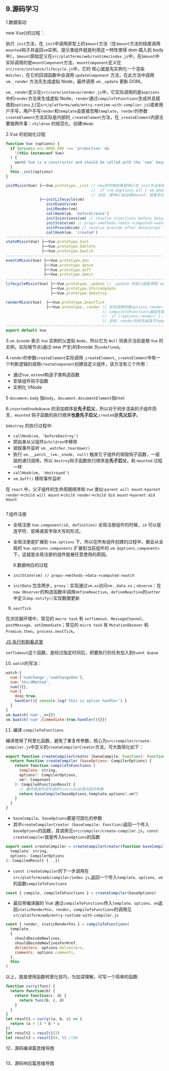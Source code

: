 ## 9.源码学习

1.数据驱动

new Vue()的过程：

执行`_init`方法，在`_init`中调用原型上的`$mount`方法（在`$mount`方法的结尾调用`mounted`钩子并返回`vm`实例，提示类组件就是利用这一特性使得 dom 插入到 body 中），`$mount`原始定义在`src/platforms/web/runtime/index.js`中，在`$mount`中实际调用的是`mountComponent`方法，`mountComponent`定义在 `src/core/instance/lifecycle.js`中，它的 核心就是先实例化一个渲染`Watcher`，在它的回调函数中会调用 `updateComponent` 方法，在此方法中调用`vm._render` 方法先生成虚拟 Node，最终调用 `vm._update` 更新 DOM。

`vm._render`定义在`src/core/instance/render.js`中，它实际调用的是`$options`中的`render`方法来生成虚拟 Node，`render`通过`compileToFunctions`生成并且赋值到`options`上(见`src/platforms/web/entry-runtime-with-complier.js`)或者用户手写，用户手写`render`和`template`会直接忽略`template`，`render`的参数`createElement`方法实际是内部的`_createElement`方法，在`_createElement`内部主要做两件事：`children` 的规范化、创建`VNode`

2.Vue 的初始化过程

```js
function Vue (options) {
  if (process.env.NODE_ENV !== 'production' &&
    !(this instanceof Vue)
  ) {
    warn('Vue is a constructor and should be called with the `new` keyword')
  }
  this._init(options)
}

initMixin(Vue) ├──Vue.prototype._init // new的时候如果提供el在_init方法末尾自动调用$mount方法，然后会走mounted钩子
                                      //  if (vm.$options.el) { vm.$mount(vm.$options.el) }
                                      // 总结：提供el自动调$mount，或者手动$mount都在mountComponent末尾调mounted钩子
               ├──initLifecycle(vm)
                  initEvents(vm)
                  initRender(vm)
                  callHook(vm, 'beforeCreate')
                  initInjections(vm) // resolve injections before data/props
                  initState(vm) // props->methods->data->computed->watch
                  initProvide(vm) // resolve provide after data/props
                  callHook(vm, 'created')
--------------------------------------------------------------------------------------------------
stateMixin(Vue) ├──Vue.prototype.$set
                ├──Vue.prototype.$delete
                ├──Vue.prototype.$watch
--------------------------------------------------------------------------------------------------
eventsMixin(Vue) ├──Vue.prototype.$on
                 ├──Vue.prototype.$once
                 ├──Vue.prototype.$off
                 ├──Vue.prototype.$emit
--------------------------------------------------------------------------------------------------
lifecycleMixin(Vue) ├──Vue.prototype._update // _update 的核心就是调用 vm.__patch__ 方法,把 VNode 转换成真正的 DOM 节点
                    ├──Vue.prototype.$forceUpdate
                    ├──Vue.prototype.$destroy

renderMixin(Vue)  ├──Vue.prototype.$nextTick
                  ├──Vue.prototype._render // 实际调用的是options.render,为用户手写render或者仅提供template时通过
                                           // compileToFunctions返回并复制到options上，见entry-runtime-with-complier.js
                                           //  if (!options.render) {...}
                                           // 总结：render的优先级高于template
--------------------------------------------------------------------------------------------------
export default Vue
```

3.`vm.$vnode` 表示 `Vue` 实例的父虚拟 `Node`，所以它为 `Null` 则表示当前是根 `Vue` 的实例，实际根节点(通过 new 产生)的\$vnode 为`undefined`。

4.`render`的参数`createElement`实际调用`_createElement`,`_createElement`中有一个判断逻辑的调用`createComponent`创建自定义组件，该方法有三个作用：

- 通过`Vue.extend`构造子类构造函数
- 安装组件钩子函数
- 实例化 VNode

5 `documenn.body` 指`body`，`document.documentElement`指`html`

6.`insertedVnodeQueue` 的添加顺序是**先子后父**，所以对于同步渲染的子组件而言，`mounted`
钩子函数的执行顺序**也是先子后父**,`created`是**先父后子**。

`$destroy` 的执行过程中:

- `callHook(vm, 'beforeDestroy')`
- 把自身从父组件`$children`中移除
- 销毁事件监听 `vm._watcher.teardown()`
- 执行 `vm.__patch__(vm._vnode, null)` 触发它子组件的销毁钩子函数，一层层的递归调用，所以 `destroy`钩子函数执行顺序是**先子后父**，和 `mounted` 过程一样
- `callHook(vm, 'destroyed')`
- `vm.$off()` 移除事件监听

在 `react` 中，父子组件的生命周期顺序和 `Vue` 类似:`parent will mount`->`parent render`->`child will mount`->`child render`->`child did mount`->`parent did mount`

<img :src="$withBase('/assets/vue-lifecycle.png')">

7.组件注册

- 全局注册 `Vue.component(id, definition)` 全局注册组件的时候，`id` 可以是连字符、驼峰或首字母大写的形式。

- 全局注册是扩展到 `Vue.options` 下，所以在所有组件创建的过程中，都会从全局的 `Vue.options.components` 扩展到当前组件的 `vm.$options.components` 下，这就是全局注册的组件能被任意使用的原因。

  8.数据响应的过程

- `initState(vm) // props->methods->data->computed->watch`
- `initData` 包含两步，`proxy`：实现通过`vm.xx`访问`vm._data.xx`；`observe`：在`new Observer`的构造函数中调用`defineReactive`，`defineReactive`的`setter`中定义`dep.notify()`实现数据更新

9.  `nextTick`

在浏览器环境中，常见的 `macro task` 有 `setTimeout、MessageChannel、postMessage、setImmediate`；常见的 `micro task` 有 `MutationObsever` 和 `Promise.then`、`process.nextTick`。

[JS 执行机制看这里](https://juejin.im/post/59e85eebf265da430d571f89)

`setTimeout`这个函数，是经过指定时间后，把要执行的任务加入到`Event Queue`

10. `watch`的写法：

```js
watch:{
  num:['numChange','numChangeOne'],
  num:'thirdMethod',
  num(){},
  num:{
    deep:true,
    handler(){ console.log('this is option handler') }
  }
}
vm.$watch('num',_=>{})
vm.$watch('num',{immediate:true,handler(){}})
```

11. 编译 `compileToFunctions`

编译使用了柯里化函数，避免了重复传参数，核心为`src/compiler/create-compiler.js`中定义的`createCompilerCreator`方法，可大致简化如下：

```js
export function createCompilerCreator (baseCompile: Function): Function {
  return function createCompiler (baseOptions: CompilerOptions) {
    return function compileToFunctions (
      template: string,
      options?: CompilerOptions,
      vm?: Component
    ): CompiledFunctionResult {
      // 最终使用外层传递的function处理内层的参数
      return baseCompile(baseOptions,template,options?,vm?)
    }
  }
}
```

- `baseCompile`、`baseOptions`都是可固化的参数
- 其中`createCompilerCreator (baseCompile: Function)`返回一个传入`baseOptions`的函数，其调用见`src/compiler/create-compiler.js`，`const createCompiler`就是传入`baseOptions`的函数

```js
export const createCompiler = createCompilerCreator(function baseCompile (
  template: string,
  options: CompilerOptions
): CompiledResult {...})
```

- `const createCompiler`的下一步调用在`src/platform/web/compiler/index.js`,返回一个传入`template、options、vm`的函数`compileToFunctions`

```js
const { compile, compileToFunctions } = createCompiler(baseOptions)
```

- 最后带编译器的 Vue 通过`compileToFunctions`传入`template、options、vm`返回`staticRenderFns`、`render`，`compileToFunctions`的调用见
  `src/platform/web/entry-runtime-with-compiler.js`

```js
const { render, staticRenderFns } = compileToFunctions(
  template,
  {
    shouldDecodeNewlines,
    shouldDecodeNewlinesForHref,
    delimiters: options.delimiters,
    comments: options.comments,
  },
  this
)
```

以上，就是使用函数柯里化技巧，为加深理解，可写一个简单的函数:

```js
function curry(func) {
  return function(b) {
    return function(c, d) {
      return func(b, c, d)
    }
  }
}
let result1 = curry((a, b, c) => {
  return (a + 1) * b * c
})
let result2 = result1(3)
let result3 = result2(4, 5) //80
```

12、源码编译篇思维导图

<img :src="$withBase('/assets/vue-source-code1.jpg')">

13、源码响应篇思维导图

<img :src="$withBase('/assets/vue-source-code2.png')">
